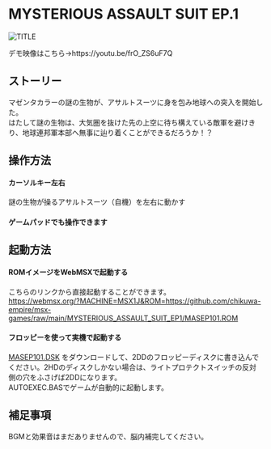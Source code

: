 # MYSTERIOUS ASSAULT SUIT EP.1

![TITLE](https://user-images.githubusercontent.com/124578804/219031657-4016a143-1906-48ae-a360-e1aa41e4435d.png)
<p>デモ映像はこちら→https://youtu.be/frO_ZS6uF7Q</p>

## ストーリー
マゼンタカラーの謎の生物が、アサルトスーツに身を包み地球への突入を開始した。<br>
はたして謎の生物は、大気圏を抜けた先の上空に待ち構えている敵軍を避けきり、地球連邦軍本部へ無事に辿り着くことができるだろうか！？

## 操作方法
#### カーソルキー左右
謎の生物が操るアサルトスーツ（自機）を左右に動かす
#### ゲームパッドでも操作できます

## 起動方法
#### ROMイメージをWebMSXで起動する
こちらのリンクから直接起動することができます。<br>
https://webmsx.org/?MACHINE=MSX1J&ROM=https://github.com/chikuwa-empire/msx-games/raw/main/MYSTERIOUS_ASSAULT_SUIT_EP1/MASEP101.ROM
#### フロッピーを使って実機で起動する
[MASEP101.DSK](https://github.com/chikuwa-empire/msx-games/raw/main/MYSTERIOUS_ASSAULT_SUIT_EP1/MASEP101.DSK)
をダウンロードして、2DDのフロッピーディスクに書き込んでください。2HDのディスクしかない場合は、ライトプロテクトスイッチの反対側の穴をふさげば2DDになります。<br>
AUTOEXEC.BASでゲームが自動的に起動します。

## 補足事項
BGMと効果音はまだありませんので、脳内補完してください。
